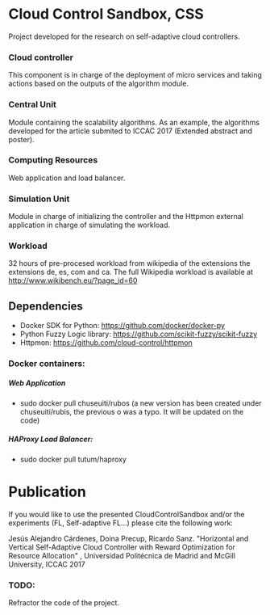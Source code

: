 # Cloud Control Sandbox, CSS

Project developed for the research on self-adaptive cloud controllers. 

### Cloud controller      

This component is in charge of the deployment of micro services and taking actions based on the outputs of the algorithm module. 

### Central Unit       

Module containing the scalability algorithms. As an example, the algorithms developed for the article submited to ICCAC 2017 (Extended abstract and poster). 

### Computing Resources       

Web application and load balancer. 
 
### Simulation Unit      

Module in charge of initializing the controller and the Httpmon external application in charge of simulating the workload.

### Workload

32 hours of pre-procesed workload from wikipedia of the extensions the extensions de, es, com and ca.
The full Wikipedia workload is available at http://www.wikibench.eu/?page_id=60

## Dependencies

- Docker SDK for Python: https://github.com/docker/docker-py
- Python Fuzzy Logic library: https://github.com/scikit-fuzzy/scikit-fuzzy
- Httpmon: https://github.com/cloud-control/httpmon

### Docker containers:

##### Web Application
- sudo docker pull chuseuiti/rubos 
(a new version has been created under chuseuiti/rubis, the previous o was a typo. It will be updated on the code)

##### HAProxy Load Balancer:

- sudo docker pull tutum/haproxy

# Publication

If you would like to use the presented CloudControlSandbox and/or the experiments (FL, Self-adaptive FL...) please cite the following work:

Jesús Alejandro Cárdenes, Doina Precup, Ricardo Sanz. "Horizontal and Vertical Self-Adaptive Cloud Controller with Reward Optimization for Resource Allocation" , Universidad Politécnica de Madrid and McGill University, ICCAC 2017

### TODO:
Refractor the code of the project.

